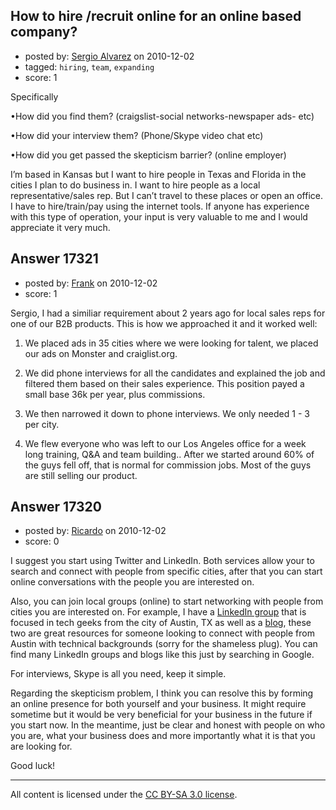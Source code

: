 ## How to hire /recruit online for an online based company?

- posted by: [Sergio Alvarez](https://stackexchange.com/users/-1/5678-sergio-alvarez) on 2010-12-02
- tagged: `hiring`, `team`, `expanding`
- score: 1

Specifically

•How did you find them? (craigslist-social networks-newspaper ads- etc)

•How did your interview them? (Phone/Skype video chat etc)

•How did you get passed the skepticism barrier?  (online employer)

I’m based in Kansas but I want to hire people in Texas and Florida in the cities I plan to do business in. I want to hire people as a local representative/sales rep. But I can’t travel to these places or open an office. I have to hire/train/pay using the internet tools.  If anyone has experience with this type of operation, your input is very valuable to me and I would appreciate it very much.



## Answer 17321

- posted by: [Frank](https://stackexchange.com/users/-1/4858-frank) on 2010-12-02
- score: 1

Sergio, I had a similiar requirement about 2 years ago for local sales reps for one of our B2B products.  This is how we approached it and it worked well:

1. We placed ads in 35 cities where we were looking for talent, we placed our ads on Monster and craiglist.org.

2. We did phone interviews for all the candidates and explained the job and filtered them based on their sales experience.  This position payed a small base 36k per year, plus commissions.  

3. We then narrowed it down to phone interviews.  We only needed 1 - 3 per city.

4. We flew everyone who was left to our Los Angeles office for a week long training, Q&A and team building.. After we started around 60% of the guys fell off, that is normal for commission jobs.  Most of the guys are still selling our product. 




## Answer 17320

- posted by: [Ricardo](https://stackexchange.com/users/-1/42-ricardo) on 2010-12-02
- score: 0

<p>I suggest you start using Twitter and LinkedIn. Both services allow your to search and connect with people from specific cities, after that you can start online conversations with the people you are interested on. </p>

<p>Also, you can join local groups (online) to start networking with people from cities you are interested on. For example, I have a <a href="http://www.linkedin.com/groupInvitation?groupID=1921772" rel="nofollow">LinkedIn group</a> that is focused in tech geeks from the city of Austin, TX as well as a <a href="http://austintechgeeks.com" rel="nofollow">blog</a>, these two are great resources for someone looking to connect with people from Austin with technical backgrounds (sorry for the shameless plug). You can find many LinkedIn groups and blogs like this just by searching in Google.</p>

<p>For interviews, Skype is all you need, keep it simple. </p>

<p>Regarding the skepticism problem, I think you can resolve this by forming an online presence for both yourself and your business. It might require sometime but it would be very beneficial for your business in the future if you start now. In the meantime, just be clear and honest with people on who you are, what your business does and more importantly what it is that you are looking for.</p>

<p>Good luck!</p>




---

All content is licensed under the [CC BY-SA 3.0 license](https://creativecommons.org/licenses/by-sa/3.0/).
